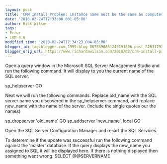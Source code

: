 ```yaml
---
layout: post
title: 'CRM Install Problem: instance name must be the same as computer name'
date: '2010-02-24T17:33:00.001-05:00'
author: Rick Wilson
tags:
- Error
- CRM 4.0
modified_time: '2010-02-24T17:34:23.804-05:00'
blogger_id: tag:blogger.com,1999:blog-8675696861245191896.post-8263179319087794499
blogger_orig_url: https://www.richardawilson.com/2010/02/crm-install-problem-instance-name-must.html
---
```


Open a query window in the Microsoft SQL Server Management Studio and run the following command.  It will display to you the current name of the SQL server.

sp_helpserver
GO

Next we will run the following commands.  Replace old_name with the SQL server name you discovered in the sp_helpserver command, and replace new_name with the name of the server.  (include the single quotes our the names)

sp_dropserver 'old_name'
GO
sp_addserver 'new_name', local
GO

Open the SQL Server Configuration Manager and resart the SQL Services.

To deteremine if the update was successful run the following command against the 'master' database.  If the query displays the new_name you assigned to SQL it will be displayed here.  If there is nothing displayed then something went wrong.
SELECT @@SERVERNAME

